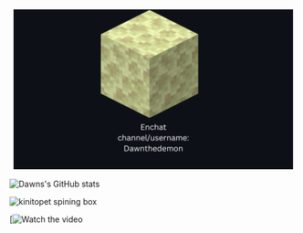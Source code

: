 
<div align="center">
  <img src="./Enchat_Card1.png" height="280" />
</div>

![Dawns's GitHub stats](https://github-readme-stats.vercel.app/api?username=Dawnthedemon&show_icons=true&theme=transparent)

![kinitopet spining box](https://github.com/user-attachments/assets/210d3c56-f891-4f8c-bb44-d4c9c5be95ab)


[![Watch the video](https://www.youtube.com/embed/FtutLA63Cp8)

